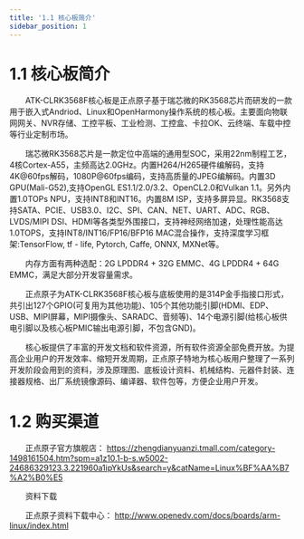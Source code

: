 ```yaml
---
title: '1.1 核心板简介'
sidebar_position: 1
---
```


# 1.1 核心板简介

&emsp;&emsp;ATK-CLRK3568F核心板是正点原子基于瑞芯微的RK3568芯片而研发的一款用于嵌入式Andriod、Linux和OpenHarmony操作系统的核心板。主要面向物联网网关、NVR存储、工控平板、工业检测、工控盒、卡拉OK、云终端、车载中控等行业定制市场。

&emsp;&emsp;瑞芯微RK3568芯片是一款定位中高端的通用型SOC，采用22nm制程工艺，4核Cortex-A55，主频高达2.0GHz。内置H264/H265硬件编解码，支持4K@60fps解码，1080P@60fps编码，支持高质量的JPEG编解码。内置3D GPU(Mali-G52),支持OpenGL ES1.1/2.0/3.2、OpenCL2.0和Vulkan 1.1。另外内置1.0TOPs NPU，支持INT8和INT16。内置8M ISP，支持多屏异显。RK3568支持SATA、PCIE、USB3.0、I2C、SPI、CAN、NET、UART、ADC、RGB、LVDS/MIPI DSI、HDMI等各类型外围接口，支持神经网络加速，处理性能高达1.0TOPS，支持INT8/INT16/FP16/BFP16 MAC混合操作，支持深度学习框架:TensorFlow, tf - life, Pytorch, Caffe, ONNX, MXNet等。

&emsp;&emsp;内存方面有两种选配：2G LPDDR4 + 32G EMMC、4G LPDDR4 + 64G EMMC，满足大部分开发容量需求。

&emsp;&emsp;正点原子为ATK-CLRK3568F核心板与底板使用的是314P金手指接口形式，共引出127个GPIO(可复用为其他功能)、105个其他功能引脚(HDMI、EDP、USB、MIPI屏幕，MIPI摄像头、SARADC、音频等)、14个电源引脚(给核心板供电引脚以及核心板PMIC输出电源引脚，不包含GND)。

&emsp;&emsp;核心板提供了丰富的开发文档和软件资源，所有软件资源全部免费开放。为提高企业用户的开发效率、缩短开发周期，正点原子特地为核心板用户整理了一系列开发阶段会用到的资料，涉及原理图、底板设计资料、机械结构、元器件封装、连接器规格、出厂系统镜像源码、编译器、软件包等，方便企业用户开发。


# 1.2 购买渠道

&emsp;&emsp;正点原子官方旗舰店：
https://zhengdianyuanzi.tmall.com/category-1498161504.htm?spm=a1z10.1-b-s.w5002-24686329123.3.221960a1ipYkUs&search=y&catName=Linux%BF%AA%B7%A2%B0%E5

&emsp;&emsp;资料下载

&emsp;&emsp;正点原子资料下载中心：
http://www.openedv.com/docs/boards/arm-linux/index.html 


